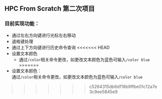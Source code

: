 ## HPC From Scratch 第二次项目

### 目前实现功能：
- 通过左右方向键进行光标左右移动
- 退格键处理
- 通过上下方向键进行历史命令查询
<<<<<<< HEAD
- 设置文本颜色
  - 通过```/color```相关命令更改，如更改文本颜色为蓝色可输入```/color blue```
=======
- 设置文本颜色：\
        通过```/color```相关命令更改，如更改文本颜色为蓝色可输入```/color blue```
>>>>>>> c5264315db6df18b9ffbe01c12a7e3c9ee5845e9
